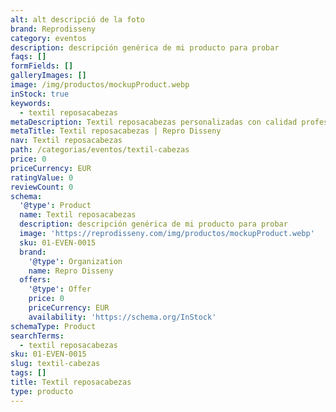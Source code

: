 ```yaml
---
alt: alt descripció de la foto
brand: Reprodisseny
category: eventos
description: descripción genérica de mi producto para probar
faqs: []
formFields: []
galleryImages: []
image: /img/productos/mockupProduct.webp
inStock: true
keywords:
  - textil reposacabezas
metaDescription: Textil reposacabezas personalizadas con calidad profesional en Cataluña.
metaTitle: Textil reposacabezas | Repro Disseny
nav: Textil reposacabezas
path: /categorias/eventos/textil-cabezas
price: 0
priceCurrency: EUR
ratingValue: 0
reviewCount: 0
schema:
  '@type': Product
  name: Textil reposacabezas
  description: descripción genérica de mi producto para probar
  image: 'https://reprodisseny.com/img/productos/mockupProduct.webp'
  sku: 01-EVEN-0015
  brand:
    '@type': Organization
    name: Repro Disseny
  offers:
    '@type': Offer
    price: 0
    priceCurrency: EUR
    availability: 'https://schema.org/InStock'
schemaType: Product
searchTerms:
  - textil reposacabezas
sku: 01-EVEN-0015
slug: textil-cabezas
tags: []
title: Textil reposacabezas
type: producto
---
```


